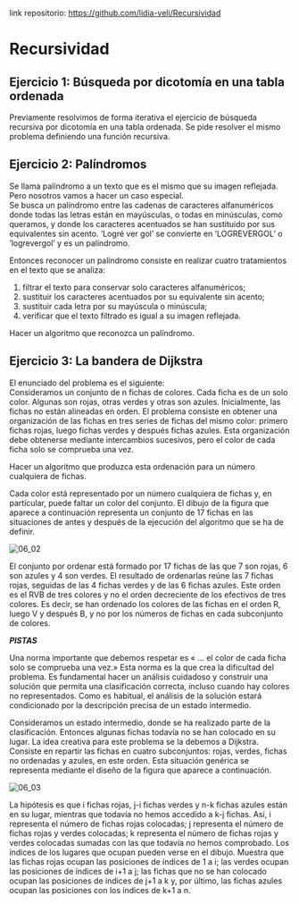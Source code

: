 link repositorio: https://github.com/lidia-veli/Recursividad

# Recursividad

## Ejercicio 1: Búsqueda por dicotomía en una tabla ordenada
Previamente resolvimos de forma iterativa el ejercicio de búsqueda recursiva por dicotomía en una tabla ordenada. Se pide resolver el mismo problema definiendo una función recursiva.
  
  
## Ejercicio 2: Palíndromos
Se llama palíndromo a un texto que es el mismo que su imagen reflejada. Pero nosotros vamos a hacer un caso especial.  
Se busca un palíndromo entre las cadenas de caracteres alfanuméricos donde todas las letras están en mayúsculas, o todas en minúsculas, como queramos, y donde los caracteres acentuados se han sustituido por sus equivalentes sin acento. ’Logré ver gol’ se convierte en ’LOGREVERGOL’ o ’logrevergol’ y es un palíndromo.

Entonces reconocer un palíndromo consiste en realizar cuatro tratamientos en el texto que se analiza:

1. filtrar el texto para conservar solo caracteres alfanuméricos;
2. sustituir los caracteres acentuados por su equivalente sin acento;
3. sustituir cada letra por su mayúscula o minúscula;
4. verificar que el texto filtrado es igual a su imagen reflejada.

Hacer un algoritmo que reconozca un palíndromo.


## Ejercicio 3: La bandera de Dijkstra
El enunciado del problema es el siguiente:  
Consideramos un conjunto de n fichas de colores. Cada ficha es de un solo color. Algunas son rojas, otras verdes y otras son azules. Inicialmente, las fichas no están alineadas en orden. El problema consiste en obtener una organización de las fichas en tres series de fichas del mismo color: primero fichas rojas, luego fichas verdes y después fichas azules. Esta organización debe obtenerse mediante intercambios sucesivos, pero el color de cada ficha solo se comprueba una vez.  
  
Hacer un algoritmo que produzca esta ordenación para un número cualquiera de fichas. 
  
Cada color está representado por un número cualquiera de fichas y, en particular, puede faltar un color del conjunto. El dibujo de la figura que aparece a continuación representa un conjunto de 17 fichas en las situaciones de antes y después de la ejecución del algoritmo que se ha de definir.
  
![06_02](https://user-images.githubusercontent.com/114655698/224568438-55f6a88a-7d57-43fe-b1a5-4d67bba66846.png)  
  
El conjunto por ordenar está formado por 17 fichas de las que 7 son rojas, 6 son azules y 4 son verdes. El resultado de ordenarlas reúne las 7 fichas rojas, seguidas de las 4 fichas verdes y de las 6 fichas azules. Este orden es el RVB de tres colores y no el orden decreciente de los efectivos de tres colores. Es decir, se han ordenado los colores de las fichas en el orden R, luego V y después B, y no por los números de fichas en cada subconjunto de colores.  
  
***PISTAS***  

Una norma importante que debemos respetar es « … el color de cada ficha solo se comprueba una vez.» Esta norma es la que crea la dificultad del problema. Es fundamental hacer un análisis cuidadoso y construir una solución que permita una clasificación correcta, incluso cuando hay colores no representados. Como es habitual, el análisis de la solución estará condicionado por la descripción precisa de un estado intermedio.  
  
Consideramos un estado intermedio, donde se ha realizado parte de la clasificación. Entonces algunas fichas todavía no se han colocado en su lugar. La idea creativa para este problema se la debemos a Dijkstra. Consiste en repartir las fichas en cuatro subconjuntos: rojas, verdes, fichas no ordenadas y azules, en este orden. Esta situación genérica se representa mediante el diseño de la figura que aparece a continuación.  
  
![06_03](https://user-images.githubusercontent.com/114655698/224568497-80ead3d5-3ab8-4139-807f-8fac30349955.png)
  
La hipótesis es que i fichas rojas, j-i fichas verdes y n-k fichas azules están en su lugar, mientras que todavía no hemos accedido a k-j fichas. Así, i representa el número de fichas rojas colocadas; j representa el número de fichas rojas y verdes colocadas; k representa el número de fichas rojas y verdes colocadas sumadas con las que todavía no hemos comprobado. Los índices de los lugares que ocupan pueden verse en el dibujo. Muestra que las fichas rojas ocupan las posiciones de índices de 1 a i; las verdes ocupan las posiciones de índices de i+1 a j; las fichas que no se han colocado ocupan las posiciones de índices de j+1 a k y, por último, las fichas azules ocupan las posiciones con los índices de k+1 a n.  
